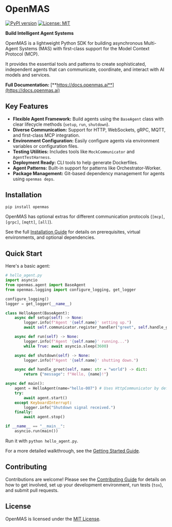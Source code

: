# OpenMAS

[![PyPI version](https://badge.fury.io/py/openmas.svg)](https://badge.fury.io/py/openmas) <!-- Placeholder - Replace with actual badge once published -->
[![License: MIT](https://img.shields.io/badge/License-MIT-yellow.svg)](https://opensource.org/licenses/MIT)
<!-- Add Build Status, Coverage badges once CI/CD is set up -->
<!-- [![Build Status](https://github.com/wilson-urdaneta/openmas/actions/workflows/ci.yml/badge.svg)](https://github.com/wilson-urdaneta/openmas/actions/workflows/ci.yml) -->
<!-- [![Coverage Status](https://coveralls.io/repos/github/wilson-urdaneta/openmas/badge.svg?branch=main)](https://coveralls.io/github/wilson-urdaneta/openmas?branch=main) -->

**Build Intelligent Agent Systems**

OpenMAS is a lightweight Python SDK for building asynchronous Multi-Agent Systems (MAS) with first-class support for the Model Context Protocol (MCP).

It provides the essential tools and patterns to create sophisticated, independent agents that can communicate, coordinate, and interact with AI models and services.

**Full Documentation:** [**https://docs.openmas.ai**](https://docs.openmas.ai)

## Key Features

*   **Flexible Agent Framework:** Build agents using the `BaseAgent` class with clear lifecycle methods (`setup`, `run`, `shutdown`).
*   **Diverse Communication:** Support for HTTP, WebSockets, gRPC, MQTT, and first-class MCP integration.
*   **Environment Configuration:** Easily configure agents via environment variables or configuration files.
*   **Testing Utilities:** Includes tools like `MockCommunicator` and `AgentTestHarness`.
*   **Deployment Ready:** CLI tools to help generate Dockerfiles.
*   **Agent Patterns:** Built-in support for patterns like Orchestrator-Worker.
*   **Package Management:** Git-based dependency management for agents using `openmas deps`.

## Installation

```bash
pip install openmas
```

OpenMAS has optional extras for different communication protocols (`[mcp]`, `[grpc]`, `[mqtt]`, `[all]`).

See the full [Installation Guide](https://docs.openmas.ai/guides/installation/) for details on prerequisites, virtual environments, and optional dependencies.

## Quick Start

Here's a basic agent:

```python
# hello_agent.py
import asyncio
from openmas.agent import BaseAgent
from openmas.logging import configure_logging, get_logger

configure_logging()
logger = get_logger(__name__)

class HelloAgent(BaseAgent):
    async def setup(self) -> None:
        logger.info(f"Agent '{self.name}' setting up.")
        await self.communicator.register_handler("greet", self.handle_greet)

    async def run(self) -> None:
        logger.info(f"Agent '{self.name}' running...")
        while True: await asyncio.sleep(3600)

    async def shutdown(self) -> None:
        logger.info(f"Agent '{self.name}' shutting down.")

    async def handle_greet(self, name: str = "world") -> dict:
        return {"message": f"Hello, {name}!"}

async def main():
    agent = HelloAgent(name="hello-007") # Uses HttpCommunicator by default
    try:
        await agent.start()
    except KeyboardInterrupt:
        logger.info("Shutdown signal received.")
    finally:
        await agent.stop()

if __name__ == "__main__":
    asyncio.run(main())
```

Run it with `python hello_agent.py`.

For a more detailed walkthrough, see the [Getting Started Guide](https://docs.openmas.ai/guides/getting_started/).

## Contributing

Contributions are welcome! Please see the [Contributing Guide](https://docs.openmas.ai/contributing/) for details on how to get involved, set up your development environment, run tests (`tox`), and submit pull requests.

## License

OpenMAS is licensed under the [MIT License](LICENSE).
